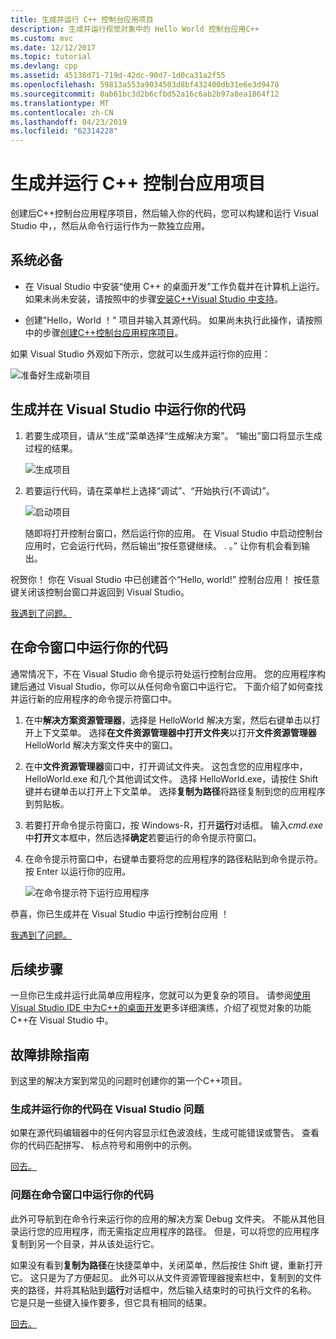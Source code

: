 ```yaml
---
title: 生成并运行 C++ 控制台应用项目
description: 生成并运行视觉对象中的 Hello World 控制台应用C++
ms.custom: mvc
ms.date: 12/12/2017
ms.topic: tutorial
ms.devlang: cpp
ms.assetid: 45138d71-719d-42dc-90d7-1d0ca31a2f55
ms.openlocfilehash: 59813a553a9034503d8bf432400db31e6e3d9478
ms.sourcegitcommit: 0ab61bc3d2b6cfbd52a16c6ab2b97a8ea1864f12
ms.translationtype: MT
ms.contentlocale: zh-CN
ms.lasthandoff: 04/23/2019
ms.locfileid: "62314228"
---
```

# <a name="build-and-run-a-c-console-app-project"></a>生成并运行 C++ 控制台应用项目

创建后C++控制台应用程序项目，然后输入你的代码，您可以构建和运行 Visual Studio 中，，然后从命令行运行作为一款独立应用。

## <a name="prerequisites"></a>系统必备

- 在 Visual Studio 中安装“使用 C++ 的桌面开发”工作负载并在计算机上运行。 如果未尚未安装，请按照中的步骤[安装C++Visual Studio 中支持](vscpp-step-0-installation.md)。

- 创建"Hello，World ！" 项目并输入其源代码。 如果尚未执行此操作，请按照中的步骤[创建C++控制台应用程序项目](vscpp-step-1-create.md)。

如果 Visual Studio 外观如下所示，您就可以生成并运行你的应用：

   ![准备好生成新项目](media/vscpp-ready-to-build.png "准备好生成新项目")

## <a name="build-and-run-your-code-in-visual-studio"></a>生成并在 Visual Studio 中运行你的代码

1. 若要生成项目，请从“生成”菜单选择“生成解决方案”。 “输出”窗口将显示生成过程的结果。

   ![生成项目](media/vscpp-build-solution.gif "Build the project")

1. 若要运行代码，请在菜单栏上选择“调试”、“开始执行(不调试)”。

   ![启动项目](media/vscpp-start-without-debugging.gif "Start the project")

   随即将打开控制台窗口，然后运行你的应用。 在 Visual Studio 中启动控制台应用时，它会运行代码，然后输出“按任意键继续。 . 。” 让你有机会看到输出。

祝贺你！ 你在 Visual Studio 中已创建首个“Hello, world!” 控制台应用！ 按任意键关闭该控制台窗口并返回到 Visual Studio。

[我遇到了问题。](#build-and-run-your-code-in-visual-studio-issues)

## <a name="run-your-code-in-a-command-window"></a>在命令窗口中运行你的代码

通常情况下，不在 Visual Studio 命令提示符处运行控制台应用。 您的应用程序构建后通过 Visual Studio，你可以从任何命令窗口中运行它。 下面介绍了如何查找并运行新的应用程序的命令提示符窗口中。

1. 在中**解决方案资源管理器**，选择是 HelloWorld 解决方案，然后右键单击以打开上下文菜单。 选择**在文件资源管理器中打开文件夹**以打开**文件资源管理器**HelloWorld 解决方案文件夹中的窗口。

1. 在中**文件资源管理器**窗口中，打开调试文件夹。 这包含您的应用程序中，HelloWorld.exe 和几个其他调试文件。 选择 HelloWorld.exe，请按住 Shift 键并右键单击以打开上下文菜单。 选择**复制为路径**将路径复制到您的应用程序到剪贴板。

1. 若要打开命令提示符窗口，按 Windows-R，打开**运行**对话框。 输入*cmd.exe*中**打开**文本框中，然后选择**确定**若要运行的命令提示符窗口。

1. 在命令提示符窗口中，右键单击要将您的应用程序的路径粘贴到命令提示符。 按 Enter 以运行你的应用。

   ![在命令提示符下运行应用程序](media/vscpp-run-in-cmd.gif "在命令提示符下运行应用")

恭喜，你已生成并在 Visual Studio 中运行控制台应用 ！

[我遇到了问题。](#run-your-code-in-a-command-window-issues)

## <a name="next-steps"></a>后续步骤

一旦你已生成并运行此简单应用程序，您就可以为更复杂的项目。 请参阅[使用 Visual Studio IDE 中为C++的桌面开发](../ide/using-the-visual-studio-ide-for-cpp-desktop-development.md)更多详细演练，介绍了视觉对象的功能C++在 Visual Studio 中。

## <a name="troubleshooting-guide"></a>故障排除指南

到这里的解决方案到常见的问题时创建你的第一个C++项目。

### <a name="build-and-run-your-code-in-visual-studio-issues"></a>生成并运行你的代码在 Visual Studio 问题

如果在源代码编辑器中的任何内容显示红色波浪线，生成可能错误或警告。 查看你的代码匹配拼写、 标点符号和用例中的示例。

[回去。](#build-and-run-your-code-in-visual-studio)

### <a name="run-your-code-in-a-command-window-issues"></a>问题在命令窗口中运行你的代码

此外可导航到在命令行来运行你的应用的解决方案 Debug 文件夹。 不能从其他目录运行您的应用程序，而无需指定应用程序的路径。 但是，可以将您的应用程序复制到另一个目录，并从该处运行它。

如果没有看到**复制为路径**在快捷菜单中，关闭菜单，然后按住 Shift 键，重新打开它。 这只是为了方便起见。 此外可以从文件资源管理器搜索栏中，复制到的文件夹的路径，并将其粘贴到**运行**对话框中，然后输入结束时的可执行文件的名称。 它是只是一些键入操作要多，但它具有相同的结果。

[回去。](#run-your-code-in-a-command-window)

<iframe src="" height="0" width="0" frameborder="0" name="frameTarget" />
